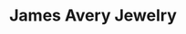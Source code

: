 ---
title: "James Avery Jewelry"
url: /san-antonio/james-avery-jewelry-west-loop-1604-north/
shop: jewelry
---